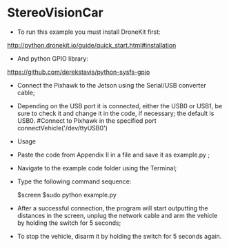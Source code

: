 # StereoVisionCar

  - To run this example you must install DroneKit first:
  
  http://python.dronekit.io/guide/quick_start.html#installation
  
  - And python GPIO library:
  
  https://github.com/derekstavis/python-sysfs-gpio
  
 - Connect the Pixhawk to the Jetson using the Serial/USB converter cable;

 - Depending on the USB port it is connected, either the USB0 or USB1, be sure to check it and change it in the code, if necessary; the default is USB0.
	#Connect to Pixhawk in the specified port
        connectVehicle('/dev/ttyUSB0')
      
- Usage

- Paste the code from Appendix  II in a file and save it as example.py ; 

- Navigate to the example code folder using the Terminal;

- Type the following command sequence:

    $screen
    $sudo python example.py

- After a successful connection, the program will start outputting the distances in the screen, unplug the network cable and arm the vehicle by holding the switch for 5 seconds;

- To stop the vehicle, disarm it by holding the switch for 5 seconds again.


  
  
  
